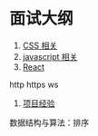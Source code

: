 # 面试大纲

1. [CSS 相关](css/)
1. [javascript 相关](JavaScript/)
1. [React](React/)

http https ws

1. [项目经验](项目经验/)

数据结构与算法：排序
